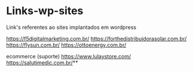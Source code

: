 # Links-wp-sites
Link's referentes ao sites implantados em wordpress

https://f5digitalmarketing.com.br/
https://forthedistribuidorasolar.com.br/
https://flysun.com.br/
https://ottoenergy.com.br/

ecommerce (suporte)
https://www.lulaystore.com/
https://salutimedic.com.br/**
